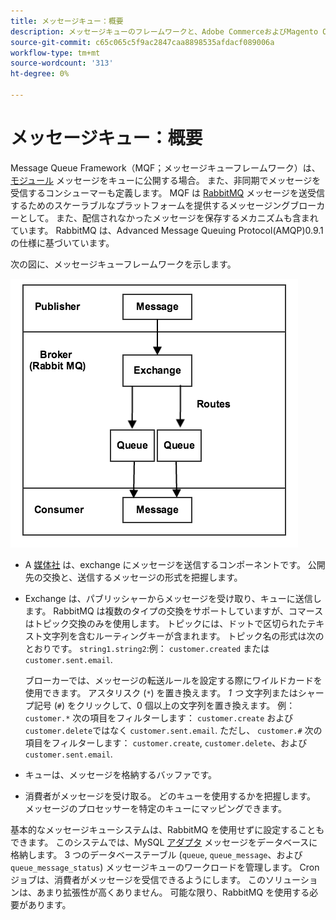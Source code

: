 ```yaml
---
title: メッセージキュー：概要
description: メッセージキューのフレームワークと、Adobe CommerceおよびMagento Open Sourceアプリケーションでの動作についてお読みください。
source-git-commit: c65c065c5f9ac2847caa8898535afdacf089006a
workflow-type: tm+mt
source-wordcount: '313'
ht-degree: 0%

---
```



# メッセージキュー：概要

Message Queue Framework（MQF；メッセージキューフレームワーク）は、 [モジュール](https://glossary.magento.com/module) メッセージをキューに公開する場合。 また、非同期でメッセージを受信するコンシューマーも定義します。 MQF は [RabbitMQ](https://www.rabbitmq.com) メッセージを送受信するためのスケーラブルなプラットフォームを提供するメッセージングブローカーとして。 また、配信されなかったメッセージを保存するメカニズムも含まれています。 RabbitMQ は、Advanced Message Queuing Protocol(AMQP)0.9.1 の仕様に基づいています。

次の図に、メッセージキューフレームワークを示します。

![メッセージキューフレームワーク](../../assets/configuration/mq-framework.png)

- A [媒体社](https://glossary.magento.com/publisher-subscriber-pattern) は、exchange にメッセージを送信するコンポーネントです。 公開先の交換と、送信するメッセージの形式を把握します。

- Exchange は、パブリッシャーからメッセージを受け取り、キューに送信します。 RabbitMQ は複数のタイプの交換をサポートしていますが、コマースはトピック交換のみを使用します。 トピックには、ドットで区切られたテキスト文字列を含むルーティングキーが含まれます。 トピック名の形式は次のとおりです。 `string1.string2`:例： `customer.created` または `customer.sent.email`.

   ブローカーでは、メッセージの転送ルールを設定する際にワイルドカードを使用できます。 アスタリスク (`*`) を置き換えます。 _1 つ_ 文字列またはシャープ記号 (`#`) をクリックして、0 個以上の文字列を置き換えます。 例： `customer.*` 次の項目をフィルターします： `customer.create` および `customer.delete`ではなく `customer.sent.email`. ただし、 `customer.#` 次の項目をフィルターします： `customer.create`,  `customer.delete`、および `customer.sent.email`.

- キューは、メッセージを格納するバッファです。

- 消費者がメッセージを受け取る。 どのキューを使用するかを把握します。 メッセージのプロセッサーを特定のキューにマッピングできます。

基本的なメッセージキューシステムは、RabbitMQ を使用せずに設定することもできます。 このシステムでは、MySQL [アダプタ](https://glossary.magento.com/adapter) メッセージをデータベースに格納します。 3 つのデータベーステーブル (`queue`, `queue_message`、および `queue_message_status`) メッセージキューのワークロードを管理します。 Cron ジョブは、消費者がメッセージを受信できるようにします。 このソリューションは、あまり拡張性が高くありません。 可能な限り、RabbitMQ を使用する必要があります。
